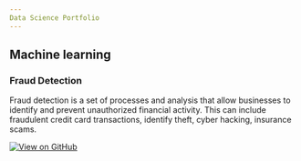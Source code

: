 ```yaml
---
Data Science Portfolio
---
```

## Machine learning

### Fraud Detection

Fraud detection is a set of processes and analysis that allow businesses to identify and prevent unauthorized financial activity. This can include fraudulent credit card transactions, identify theft, cyber hacking, insurance scams.

[![View on GitHub](https://img.shields.io/badge/GitHub-View_on_GitHub-blue?logo=GitHub)](https://github.com/Anto-G/fraud_detection)


